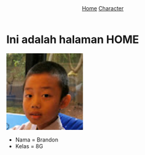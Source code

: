 <!DOCTYPE html>
<html lang="en">
<head>
    <meta charset="UTF-8">
    <meta http-equiv="X-UA-Compatible" content="IE=edge">
    <meta name="viewport" content="width=device-width, initial-scale=1.0">
    <title>Navigation Bar</title>
</head>
<body>
    <header>
        <a href="index.html">Home</a>
        <a href="karakter.html">Character</a>   
    </header>
    <h1>Ini adalah halaman HOME
    </h1>
    <img src="brandon.jpg" width="200" height="200">
    <ul>
        <li>Nama = Brandon</li>
        <li>Kelas = 8G</li>
    </ul>
</body>
</html>
